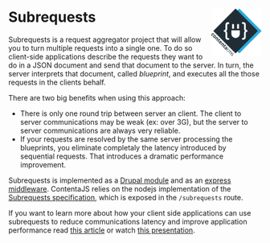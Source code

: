 <!--
  This file was generated by emdaer

  Its template can be found at .emdaer/docs/subrequests.emdaer.md
-->

<!--
  emdaerHash:14ec6609a21879c9b2db5fb5c6bc09ee
-->

<h1 id="subrequests-img-align-right-src-logo-svg-alt-contenta-logo-title-contenta-logo-width-100-">Subrequests <img align="right" src="./logo.svg" alt="Contenta logo" title="Contenta logo" width="100"></h1>
<p>Subrequests is a request aggregator project that will allow you to turn multiple
requests into a single one. To do so client-side applications describe the
requests they want to do in a JSON document and send that document to the
server. In turn, the server interprets that document, called <em>blueprint</em>, and
executes all the those requests in the clients behalf.</p>
<p>There are two big benefits when using this approach:</p>
<ul>
<li>There is only one round trip between server an client. The client to server
communications may be weak (ex: over 3G), but the server to server
communications are always very reliable.</li>
<li>If your requests are resolved by the same server processing the blueprints,
you eliminate completaly the latency introduced by sequential requests. That
introduces a dramatic performance improvement.</li>
</ul>
<p>Subrequests is implemented as a <a href="https://www.drupal.org/project/subrequests">Drupal module</a>
and as an <a href="https://github.com/e0ipso/subrequests-express">express middleware</a>.
ContentaJS relies on the nodejs implementation of the
<a href="http://cgit.drupalcode.org/subrequests/tree/SPECIFICATION.md">Subrequests specification</a>,
which is exposed in the <code>/subrequests</code> route.</p>
<p>If you want to learn more about how your client side applications can use
subrequests to reduce communications latency and improve application performance
read <a href="https://www.lullabot.com/articles/incredible-decoupled-performance-with-subrequests">this article</a>
or watch <a href="https://events.drupal.org/nashville2018/sessions/decoupled-drupal-hard-problems">this presentation</a>.</p>
